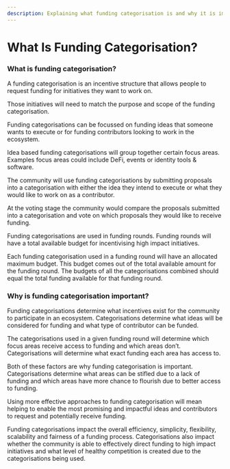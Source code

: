 ```yaml
---
description: Explaining what funding categorisation is and why it is important
---
```


# What Is Funding Categorisation?

### What is funding categorisation?

A funding categorisation is an incentive structure that allows people to request funding for initiatives they want to work on.&#x20;

Those initiatives will need to match the purpose and scope of the funding categorisation.

Funding categorisations can be focussed on funding ideas that someone wants to execute or for funding contributors looking to work in the ecosystem.

Idea based funding categorisations will group together certain focus areas. Examples focus areas could include DeFi, events or identity tools & software.

The community will use funding categorisations by submitting proposals into a categorisation with either the idea they intend to execute or what they would like to work on as a contributor.

At the voting stage the community would compare the proposals submitted into a categorisation and vote on which proposals they would like to receive funding.

Funding categorisations are used in funding rounds. Funding rounds will have a total available budget for incentivising high impact initiatives.

Each funding categorisation used in a funding round will have an allocated maximum budget. This budget comes out of the total available amount for the funding round. The budgets of all the categorisations combined should equal the total funding available for that funding round.



### Why is funding categorisation important?

Funding categorisations determine what incentives exist for the community to participate in an ecosystem. Categorisations determine what ideas will be considered for funding and what type of contributor can be funded.

The categorisations used in a given funding round will determine which focus areas receive access to funding and which areas don’t. Categorisations will determine what exact funding each area has access to.

Both of these factors are why funding categorisation is important. Categorisations determine what areas can be stifled due to a lack of funding and which areas have more chance to flourish due to better access to funding.

Using more effective approaches to funding categorisation will mean helping to enable the most promising and impactful ideas and contributors to request and potentially receive funding.

Funding categorisations impact the overall efficiency, simplicity, flexibility, scalability and fairness of a funding process. Categorisations also impact whether the community is able to effectively direct funding to high impact initiatives and what level of healthy competition is created due to the categorisations being used.
